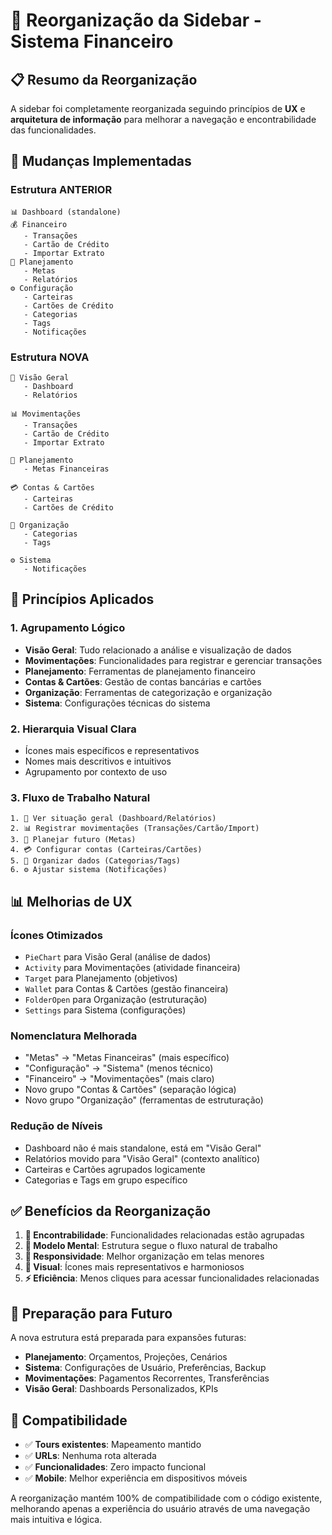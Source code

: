 # 🎨 Reorganização da Sidebar - Sistema Financeiro

## 📋 Resumo da Reorganização

A sidebar foi completamente reorganizada seguindo princípios de **UX** e **arquitetura de informação** para melhorar a navegação e encontrabilidade das funcionalidades.

## 🔄 Mudanças Implementadas

### **Estrutura ANTERIOR**
```
📊 Dashboard (standalone)
💰 Financeiro
   - Transações
   - Cartão de Crédito  
   - Importar Extrato
🎯 Planejamento
   - Metas
   - Relatórios
⚙️ Configuração
   - Carteiras
   - Cartões de Crédito
   - Categorias
   - Tags
   - Notificações
```

### **Estrutura NOVA**
```
🥧 Visão Geral
   - Dashboard
   - Relatórios

📊 Movimentações
   - Transações
   - Cartão de Crédito
   - Importar Extrato

🎯 Planejamento
   - Metas Financeiras

💳 Contas & Cartões
   - Carteiras
   - Cartões de Crédito

📁 Organização
   - Categorias
   - Tags

⚙️ Sistema
   - Notificações
```

## 🎯 Princípios Aplicados

### 1. **Agrupamento Lógico**
- **Visão Geral**: Tudo relacionado a análise e visualização de dados
- **Movimentações**: Funcionalidades para registrar e gerenciar transações
- **Planejamento**: Ferramentas de planejamento financeiro
- **Contas & Cartões**: Gestão de contas bancárias e cartões
- **Organização**: Ferramentas de categorização e organização
- **Sistema**: Configurações técnicas do sistema

### 2. **Hierarquia Visual Clara**
- Ícones mais específicos e representativos
- Nomes mais descritivos e intuitivos
- Agrupamento por contexto de uso

### 3. **Fluxo de Trabalho Natural**
```
1. 🥧 Ver situação geral (Dashboard/Relatórios)
2. 📊 Registrar movimentações (Transações/Cartão/Import)
3. 🎯 Planejar futuro (Metas)
4. 💳 Configurar contas (Carteiras/Cartões)
5. 📁 Organizar dados (Categorias/Tags)
6. ⚙️ Ajustar sistema (Notificações)
```

## 📊 Melhorias de UX

### **Ícones Otimizados**
- `PieChart` para Visão Geral (análise de dados)
- `Activity` para Movimentações (atividade financeira)
- `Target` para Planejamento (objetivos)
- `Wallet` para Contas & Cartões (gestão financeira)
- `FolderOpen` para Organização (estruturação)
- `Settings` para Sistema (configurações)

### **Nomenclatura Melhorada**
- "Metas" → "Metas Financeiras" (mais específico)
- "Configuração" → "Sistema" (menos técnico)
- "Financeiro" → "Movimentações" (mais claro)
- Novo grupo "Contas & Cartões" (separação lógica)
- Novo grupo "Organização" (ferramentas de estruturação)

### **Redução de Níveis**
- Dashboard não é mais standalone, está em "Visão Geral"
- Relatórios movido para "Visão Geral" (contexto analítico)
- Carteiras e Cartões agrupados logicamente
- Categorias e Tags em grupo específico

## ✅ Benefícios da Reorganização

1. **🎯 Encontrabilidade**: Funcionalidades relacionadas estão agrupadas
2. **🧠 Modelo Mental**: Estrutura segue o fluxo natural de trabalho
3. **📱 Responsividade**: Melhor organização em telas menores
4. **🎨 Visual**: Ícones mais representativos e harmoniosos
5. **⚡ Eficiência**: Menos cliques para acessar funcionalidades relacionadas

## 🔮 Preparação para Futuro

A nova estrutura está preparada para expansões futuras:
- **Planejamento**: Orçamentos, Projeções, Cenários
- **Sistema**: Configurações de Usuário, Preferências, Backup
- **Movimentações**: Pagamentos Recorrentes, Transferências
- **Visão Geral**: Dashboards Personalizados, KPIs

## 📱 Compatibilidade

- ✅ **Tours existentes**: Mapeamento mantido
- ✅ **URLs**: Nenhuma rota alterada  
- ✅ **Funcionalidades**: Zero impacto funcional
- ✅ **Mobile**: Melhor experiência em dispositivos móveis

A reorganização mantém 100% de compatibilidade com o código existente, melhorando apenas a experiência do usuário através de uma navegação mais intuitiva e lógica.
